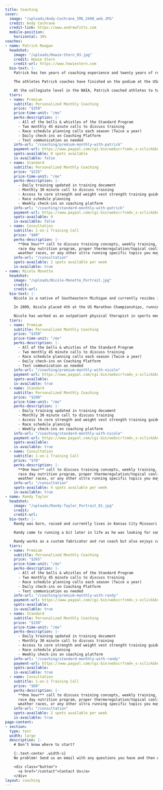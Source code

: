 ```yaml
---
title: Coaching
cover:
  image: "/uploads/Andy-Cochrane_IMG_2498_web.JPG"
  credit: Andy Cochrane
  credit-link: https://www.andrewfitts.com
  mobile-position:
    horizontal: 30%
coaches:
- name: Patrick Reagan
  headshot:
    image: "/uploads/Howie-Stern_03.jpg"
    credit: Howie Stern
    credit-url: https://www.howiestern.com
  bio-text: |-
    Patrick has ten years of coaching experience and twenty years of running experience. He began coaching endurance athletes in 2011 at the collegiate level, and served as a head cross country and track coach from 2012-2019 in the NAIA. In 2016, Patrick started coaching ultrarunners to guide them towards accomplishing their goals.

    The athletes Patrick coaches have finished on the podium at the USATF 100 Mile Road National Championships, Yeti 100, Ultravasan, and the Javelina Jundred. He has also coached athletes to finishes at Western States 100, UTMB, Comrades, and Hardrock 100.

    At the collegiate level in the NAIA, Patrick coached athletes to twelve All-American awards, including three national runner-up finishes. He also coached ten cross country conference championships teams and was named the USTFCCCA Cross Country Southeastern Coach of the Year.
  tiers:
  - name: Premium
    subtitle: Personalized Monthly Coaching
    price: "$350"
    price-time-unit: "/mo"
    perks-description: |-
      - All of the bells & whistles of the Standard Program
      - Two monthly 45 minute calls to discuss training
      - Race schedule planning calls each season (Twice a year)
      - Daily check-ins on Coaching Platform
      - Text communication as needed
    info-url: "/coaching/premium-monthly-with-patrick"
    payment-url: https://www.paypal.com/cgi-bin/webscr?cmd=_s-xclick&hosted_button_id=Y9X4LVFG3GDK8
    spots-available: 0 spots available
    is-available: false
  - name: Standard
    subtitle: Personalized Monthly Coaching
    price: "$225"
    price-time-unit: "/mo"
    perks-description: |-
      - Daily training updated in training document
      - Monthly 30 minute call to discuss training
      - Access to core strength and weight vest strength training guides
      - Race schedule planning
      - Weekly check-ins on coaching platform
    info-url: "/coaching/standard-monthly-with-patrick"
    payment-url: https://www.paypal.com/cgi-bin/webscr?cmd=_s-xclick&hosted_button_id=WCMJ8RMZ6JS2W
    spots-available: 0
    is-available: false
  - name: Consultation
    subtitle: 1-on-1 Training Call
    price: "$80"
    perks-description: |-
      **One hour** call to discuss training concepts, weekly training, race schedule,
      race day nutrition program, proper thermoregulation/topical cooling for hot
      weather races, or any other ultra running specific topics you may have.
    info-url: "/consultation"
    spots-available: 2 spots available per week
    is-available: true
- name: Nicole Monette
  headshot:
    image: "/uploads/Nicole-Monette_Portrait.jpg"
    credit: 
    credit-url: 
  bio-text: |-
    Nicole is a native of Southeastern Michigan and currently resides in Brandon, Michigan with her husband, Patrick, and their three children: Peter, Jacob, and Madelyn. She attended Indiana University of Pennsylvania, earning a B.S. in exercise science, while also competing in cross country and track and field. She then went on to Slippery Rock University, earning a Doctorate of Physical Therapy. She currently runs ultramarathons for Hoka One One.

    In 2009, Nicole placed 4th at the US Marathon Championships, running 2:35:09, qualifying for the Olympic track and field trials. In 2017 she started competing in both trail and road ultramarathon distances, with notable performances including 3rd at the 2017 Ice Age 50k, 1st place at the 2018 Tunnel Hill 50 mile, and 1st place with a course record at the 2020 Yeti 100 mile. In 2021 Nicole placed second at the Hoka One One Carbon X 100k event, running 7:43:09 and becoming the 9th fastest US women of all-time in that event.

    Nicole has worked as an outpatient physical therapist in sports medicine and orthopedics for over ten years, and when not running, working, or coaching enjoys spending time with her young family exploring the outdoors.
  tiers:
  - name: Premium
    subtitle: Personalized Monthly Coaching
    price: "$350"
    price-time-unit: "/mo"
    perks-description: |-
      - All of the bells & whistles of the Standard Program
      - Two monthly 45 minute calls to discuss training
      - Race schedule planning calls each season (Twice a year)
      - Daily check-ins on Coaching Platform
      - Text communication as needed
    info-url: "/coaching/premium-monthly-with-nicole"
    payment-url: https://www.paypal.com/cgi-bin/webscr?cmd=_s-xclick&hosted_button_id=RCLCXRYMB6YD6
    spots-available: 
    is-available: true
  - name: Standard
    subtitle: Personalized Monthly Coaching
    price: "$200"
    price-time-unit: "/mo"
    perks-description: |-
      - Daily training updated in training document
      - Monthly 30 minute call to discuss training
      - Access to core strength and weight vest strength training guides
      - Race schedule planning
      - Weekly check-ins on coaching platform
    info-url: "/coaching/standard-monthly-with-nicole"
    payment-url: https://www.paypal.com/cgi-bin/webscr?cmd=_s-xclick&hosted_button_id=WDTUXTKLQ8PPQ
    spots-available: 
    is-available: true
  - name: Consultation
    subtitle: 1-on-1 Training Call
    price: "$70"
    perks-description: |-
      **One hour** call to discuss training concepts, weekly training, race schedule,
      race day nutrition program, proper thermoregulation/topical cooling for hot
      weather races, or any other ultra running specific topics you may have.
    info-url: "/consultation"
    spots-available: 4 spots available per week
    is-available: true
- name: Randy Taylor
  headshot:
    image: "/uploads/Randy-Taylor_Portrait_01.jpg"
    credit: 
    credit-url: 
  bio-text: |-
    Randy was born, raised and currently lives in Kansas City Missouri with his wife Briana and their three children: Leila, Levi and Lincoln. He attended the University of Central Missouri, and although nearly graduated as a physical education major he switched at the last second and finished with a BS in Business Management. Through high school and college Randy was a dedicated wrestler which led to his love for sport, training and coaching. Post college he has coached wrestling at many different levels for 10+ years and knows he wants coaching to be a part of his life for the long haul.

    Randy came to running a bit later in life as he was looking for something to re-dedicate his own fitness journey to. Thinking he would be a one and done marathon runner he quickly fell in love with distance, challenging himself and the running community. This led to a quick progression into the ultra distances where he has been a top 10 finisher at Javelina 100 twice (2020 and 2021), put down a 3:35 50k PB, a 6:07 50 mile PB and has ran many other marathons and ultras. Combining his love for coaching and running has been a natural progression and something that is truly a dream job!

    Randy works as a custom fabricator and run coach but also enjoys cooking, traveling, camping, rock climbing and pretty much anything else he can do outdoors with his family.
  tiers:
  - name: Premium
    subtitle: Personalized Monthly Coaching
    price: "$265"
    price-time-unit: "/mo"
    perks-description: |-
      - All of the bells & whistles of the Standard Program
      - Two monthly 45 minute calls to discuss training
      - Race schedule planning calls each season (Twice a year)
      - Daily check-ins on Coaching Platform
      - Text communication as needed
    info-url: "/coaching/premium-monthly-with-randy"
    payment-url: https://www.paypal.com/cgi-bin/webscr?cmd=_s-xclick&hosted_button_id=SGDT3XPD78E98
    spots-available: 
    is-available: true
  - name: Standard
    subtitle: Personalized Monthly Coaching
    price: "$150"
    price-time-unit: "/mo"
    perks-description: |-
      - Daily training updated in training document
      - Monthly 30 minute call to discuss training
      - Access to core strength and weight vest strength training guides
      - Race schedule planning
      - Weekly check-ins on coaching platform
    info-url: "/coaching/standard-monthly-with-randy"
    payment-url: https://www.paypal.com/cgi-bin/webscr?cmd=_s-xclick&hosted_button_id=M3MT89E7X6D6J
    spots-available: 
    is-available: true
  - name: Consultation
    subtitle: 1-on-1 Training Call
    price: "$60"
    perks-description: |-
      **One hour** call to discuss training concepts, weekly training, race schedule,
      race day nutrition program, proper thermoregulation/topical cooling for hot
      weather races, or any other ultra running specific topics you may have.
    info-url: "/consultation"
    spots-available: 2 spots available per week
    is-available: true
page-content:
- section: 
  type: text
  width: large
  description: |-
    # Don’t know where to start?

    {:.text-center .width-s}
    No problem! Send us an email with any questions you have and then we can determine what’s the best fit for you.

    <div class="button">
      <a href="/contact">Contact Us</a>
    </div>
layout: coaching
---
```


